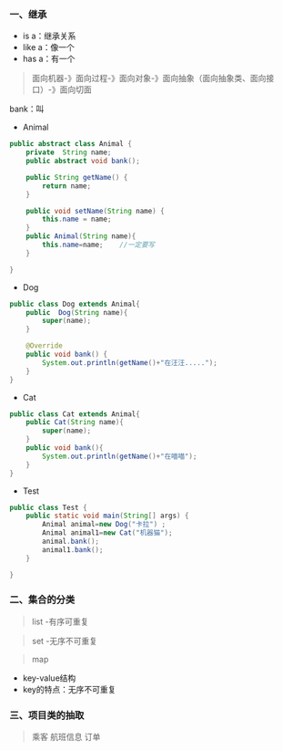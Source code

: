 ### 一、继承
- is a：继承关系
- like a：像一个
- has a：有一个

>面向机器-》面向过程-》面向对象-》面向抽象（面向抽象类、面向接口）-》面向切面


bank：叫
- Animal
```java
public abstract class Animal {
    private  String name;
    public abstract void bank();

    public String getName() {
        return name;
    }

    public void setName(String name) {
        this.name = name;
    }
    public Animal(String name){
        this.name=name;    //一定要写
    }

}

```

- Dog
```java
public class Dog extends Animal{
    public  Dog(String name){
        super(name);
    }

    @Override
    public void bank() {
        System.out.println(getName()+"在汪汪.....");
    }
}

```
- Cat
```java
public class Cat extends Animal{
    public Cat(String name){
        super(name);
    }
    public void bank(){
        System.out.println(getName()+"在喵喵");
    }
}

```
- Test
```java
public class Test {
    public static void main(String[] args) {
        Animal animal=new Dog("卡拉") ;
        Animal animal1=new Cat("机器猫");
        animal.bank();
        animal1.bank();
    }

}
```

### 二、集合的分类

>list
-有序可重复

>set
-无序不可重复

>map
- key-value结构
- key的特点：无序不可重复



### 三、项目类的抽取

>乘客
>航班信息
>订单